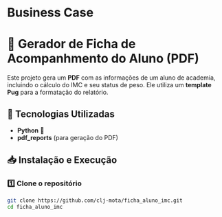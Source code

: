 # Business Case

# 📄 Gerador de Ficha de Acompanhmento do Aluno (PDF)

Este projeto gera um **PDF** com as informações de um aluno de academia, incluindo o cálculo do IMC e seu status de peso. Ele utiliza um **template Pug** para a formatação do relatório.

## 🚀 Tecnologias Utilizadas
- **Python** 🐍  
- **pdf_reports** (para geração do PDF)  

## 📥 Instalação e Execução

### 1️⃣ **Clone o repositório**
```sh
git clone https://github.com/clj-mota/ficha_aluno_imc.git
cd ficha_aluno_imc



